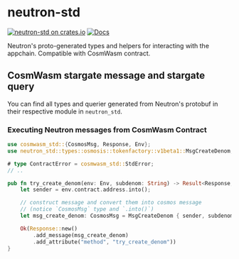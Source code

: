 # neutron-std

[![neutron-std on crates.io](https://img.shields.io/crates/v/neutron-std.svg)](https://crates.io/crates/neutron-std) [![Docs](https://docs.rs/neutron-std/badge.svg)](https://docs.rs/neutron-std)

Neutron's proto-generated types and helpers for interacting with the appchain. Compatible with CosmWasm contract.

## CosmWasm stargate message and stargate query

You can find all types and querier generated from Neutron's protobuf in their respective module in `neutron_std`.

### Executing Neutron messages from CosmWasm Contract

```rust
use cosmwasm_std::{CosmosMsg, Response, Env};
use neutron_std::types::osmosis::tokenfactory::v1beta1::MsgCreateDenom;

# type ContractError = cosmwasm_std::StdError;
// ..

pub fn try_create_denom(env: Env, subdenom: String) -> Result<Response, ContractError> {
    let sender = env.contract.address.into();

    // construct message and convert them into cosmos message
    // (notice `CosmosMsg` type and `.into()`)
    let msg_create_denom: CosmosMsg = MsgCreateDenom { sender, subdenom }.into();

    Ok(Response::new()
        .add_message(msg_create_denom)
        .add_attribute("method", "try_create_denom"))
}

```
